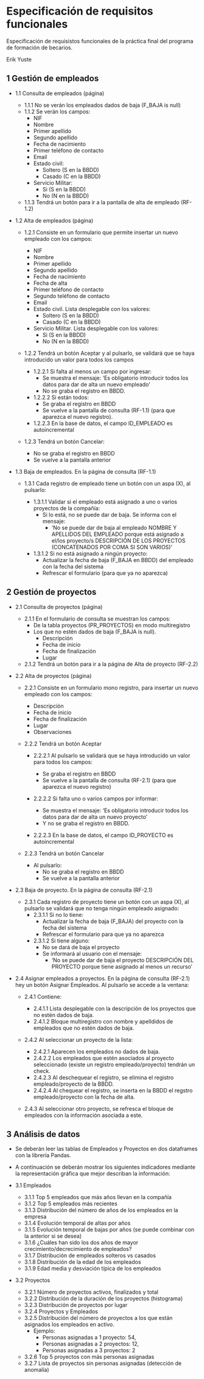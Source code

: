 
# Especificación de requisitos funcionales

Especificación de requisistos funcionales de la práctica final del programa de formación de becarios.

Erik Yuste

## 1 Gestión de empleados

- 1.1 Consulta de empleados (página)
    - 1.1.1 No se verán los empleados dados de baja (F_BAJA is null)
    - 1.1.2 Se verán los campos:
        - NIF
        - Nombre
        - Primer apellido
        - Segundo apellido
        - Fecha de nacimiento
        - Primer teléfono de contacto
        - Email
        - Estado civil:
            - Soltero (S en la BBDD)
            - Casado (C en la BBDD)
        - Servicio Militar:
            - Si (S en la BBDD)
            - No (N en la BBDD)
    - 1.1.3 Tendrá un botón para ir a la pantalla de alta de empleado (RF-1.2)


- 1.2 Alta de empleados (página)
    - 1.2.1 Consiste en un formulario que permite insertar un nuevo empleado con los campos:
        - NIF
        - Nombre
        - Primer apellido
        - Segundo apellido
        - Fecha de nacimiento
        - Fecha de alta
        - Primer teléfono de contacto
        - Segundo teléfono de contacto
        - Email
        - Estado civil.  Lista desplegable con los valores:
            - Soltero (S en la BBDD)
            - Casado (C en la BBDD)
        - Servicio Militar. Lista desplegable con los valores:
            - Si (S en la BBDD)
            - No (N en la BBDD)

    - 1.2.2 Tendrá un botón Aceptar y al pulsarlo, se validará que se haya introducido un valor para todos los campos
        - 1.2.2.1 Si falta al menos un campo por ingresar:
            - Se muestra el mensaje: ‘Es obligatorio introducir todos los datos para dar de alta un nuevo empleado’
            - No se graba el registro en BBDD.
        - 1.2.2.2 Si están todos:
            - Se graba el registro en BBDD
            - Se vuelve a la pantalla de consulta (RF-1.1) (para que aparezca el nuevo registro).
        - 1.2.2.3 En la base de datos, el campo ID_EMPLEADO es autoincremental

    - 1.2.3 Tendrá un botón Cancelar:
        - No se graba el registro en BBDD
        - Se vuelve a la pantalla anterior

- 1.3 Baja de empleados. En la página de consulta (RF-1.1)
    - 1.3.1 Cada registro de empleado tiene un botón con un aspa (X), al pulsarlo:

        - 1.3.1.1 Validar si el empleado está asignado a uno o varios proyectos de la compañía:
            - Si lo está, no se puede dar de baja. Se informa con el mensaje:
                - ‘No se puede dar de baja al empleado NOMBRE Y APELLIDOS DEL EMPLEADO porque está asignado a el/los proyecto/s DESCRIPCIÓN DE LOS PROYECTOS (CONCATENADOS POR COMA SI SON VARIOS)’
        - 1.3.1.2 Si no está asignado a ningún proyecto:
            - Actualizar la fecha de baja (F_BAJA en BBDD) del empleado con la fecha del sistema
            - Refrescar el formulario (para que ya no aparezca)


## 2 Gestión de proyectos

- 2.1 Consulta de proyectos (página)
    - 2.1.1 En el formulario de consulta se muestran los campos:
        - De la tabla proyectos (PR_PROYECTOS) en modo multiregistro
        - Los que no estén dados de baja (F_BAJA is null).
            - Descripción
            - Fecha de inicio
            - Fecha de finalización
            - Lugar
    - 2.1.2 Tendrá un botón para ir a la página de Alta de proyecto (RF-2.2)


- 2.2 Alta de proyectos (página)
    - 2.2.1 Consiste en un formulario mono registro, para insertar un nuevo empleado con los campos:
        - Descripción
        - Fecha de inicio
        - Fecha de finalización
        - Lugar
        - Observaciones

    - 2.2.2 Tendrá un botón Aceptar
        - 2.2.2.1 Al pulsarlo se validará que se haya introducido un valor para todos los campos:
            - Se graba el registro en BBDD
            - Se vuelve a la pantalla de consulta (RF-2.1) (para que aparezca el nuevo registro)

        - 2.2.2.2 Si falta uno o varios campos por informar:
            - Se muestra el mensaje: ‘Es obligatorio introducir todos los datos para dar de alta un nuevo proyecto’
            - Y no se graba el registro en BBDD.

        - 2.2.2.3 En la base de datos, el campo ID_PROYECTO es autoincremental

    - 2.2.3 Tendrá un botón Cancelar
        - Al pulsarlo:
            - No se graba el registro en BBDD
            - Se vuelve a la pantalla anterior


- 2.3 Baja de proyecto. En la página de consulta (RF-2.1)
    - 2.3.1 Cada registro de proyecto tiene un botón con un aspa (X), al pulsarlo se validará que no tenga ningún empleado asignado:
        - 2.3.1.1 Si no lo tiene:
            - Actualizar la fecha de baja (F_BAJA) del proyecto con la fecha del sistema
            - Refrescar el formulario para que ya no aparezca
        - 2.3.1.2 Si tiene alguno:
            - No se dará de baja el proyecto
            - Se informará al usuario con el mensaje:
                - ‘No se puede dar de baja el proyecto DESCRIPCIÓN DEL PROYECTO porque tiene asignado al menos un recurso’

- 2.4 Asignar empleados a proyectos. En la página de consulta (RF-2.1) hey un botón Asignar Empleados. Al pulsarlo se accede a la ventana:
    - 2.4.1 Contiene:
        - 2.4.1.1 Lista desplegable con la descripción de los proyectos que no estén dados de baja.
        - 2.4.1.2 Bloque multiregistro con nombre y apelldidos de empleados que no estén dados de baja.

    - 2.4.2 Al seleccionar un proyecto de la lista:
        - 2.4.2.1 Aparecen los empleados no dados de baja.
        - 2.4.2.2 Los empleados que estén asociados al proyecto seleccionado (existe un registro empleado/proyecto) tendrán un check.
        - 2.4.2.3 Al deschequear el registro, se elimina el registro empleado/proyecto de la BBDD.
        - 2.4.2.4 Al chequear el registro, se inserta en la BBDD el regstro empleado/proyecto con la fecha de alta.
    
    - 2.4.3 Al seleccionar otro proyecto, se refresca el bloque de empleados con la información asociada a este.

## 3 Análisis de datos
- Se deberán leer las tablas de Empleados y Proyectos en dos dataframes con la librería Pandas. 
- A continuación se deberán mostrar los siguientes indicadores mediante la representación gráfica que mejor describan la información:

- 3.1 Empleados
    - 3.1.1 Top 5 empleados que más años llevan en la compañía
    - 3.1.2 Top 5 empleados más recientes
    - 3.1.3 Distribución del número de años de los empleados en la empresa
    - 3.1.4 Evolución temporal de altas por años
    - 3.1.5 Evolución temporal de bajas por años (se puede combinar con la anterior si se desea)
    - 3.1.6 ¿Cuáles han sido los dos años de mayor crecimiento/decrecimiento de empleados?
    - 3.1.7 Distribución de empleados solteros vs casados
    - 3.1.8 Distribución de la edad de los empleados
    - 3.1.9 Edad media y desviación típica de los empleados

- 3.2 Proyectos
    - 3.2.1 Número de proyectos activos, finalizados y total
    - 3.2.2 Distribución de la duración de los proyectos (histograma)
    - 3.2.3 Distribución de proyectos por lugar
    - 3.2.4 Proyectos y Empleados
    - 3.2.5 Distribución del número de proyectos a los que están asignados los empleados en activo. 
        - Ejemplo: 
            - Personas asignadas a 1 proyecto: 54, 
            - Personas asignadas a 2 proyectos: 12,
            - Personas asignadas a 3 proyectos: 2
    - 3.2.6 Top 5 proyectos con más personas asignadas
    - 3.2.7 Lista de proyectos sin personas asignadas (detección de anomalía) 
